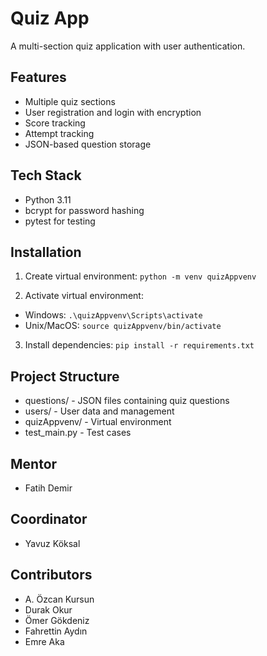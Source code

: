 # Quiz App

A multi-section quiz application with user authentication.

## Features
- Multiple quiz sections
- User registration and login with encryption
- Score tracking
- Attempt tracking
- JSON-based question storage

## Tech Stack
- Python 3.11
- bcrypt for password hashing
- pytest for testing

## Installation
1. Create virtual environment:
```python -m venv quizAppvenv```

2. Activate virtual environment:
- Windows: ```.\quizAppvenv\Scripts\activate```
- Unix/MacOS: ```source quizAppvenv/bin/activate```

3. Install dependencies:
```pip install -r requirements.txt```

## Project Structure
- questions/ - JSON files containing quiz questions
- users/ - User data and management
- quizAppvenv/ - Virtual environment
- test_main.py - Test cases

## Mentor
- Fatih Demir

## Coordinator 
- Yavuz Köksal
  
## Contributors
- A. Özcan Kursun 
- Durak Okur
- Ömer Gökdeniz
- Fahrettin Aydın
- Emre Aka

